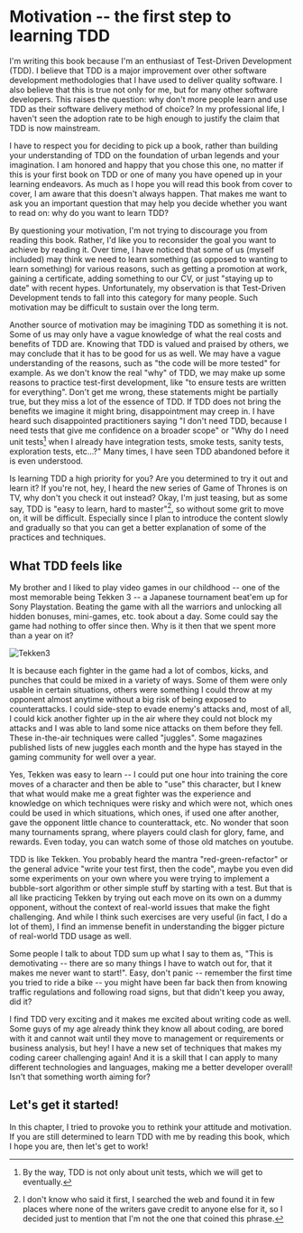 # Motivation -- the first step to learning TDD

I'm writing this book because I'm an enthusiast of Test-Driven Development (TDD). I believe that TDD is a major improvement over other software development methodologies that I have used to deliver quality software. I also believe that this is true not only for me, but for many other software developers. This raises the question: why don't more people learn and use TDD as their software delivery method of choice? In my professional life, I haven't seen the adoption rate to be high enough to justify the claim that TDD is now mainstream.

I have to respect you for deciding to pick up a book, rather than building your understanding of TDD on the foundation of urban legends and your imagination. I am honored and happy that you chose this one, no matter if this is your first book on TDD or one of many you have opened up in your learning endeavors. As much as I hope you will read this book from cover to cover, I am aware that this doesn't always happen. That makes me want to ask you an important question that may help you decide whether you want to read on: why do you want to learn TDD?

By questioning your motivation, I'm not trying to discourage you from reading this book. Rather, I'd like you to reconsider the goal you want to achieve by reading it. Over time, I have noticed that some of us (myself included) may think we need to learn something (as opposed to wanting to learn something) for various reasons, such as getting a promotion at work, gaining a certificate, adding something to our CV, or just "staying up to date" with recent hypes. Unfortunately, my observation is that Test-Driven Development tends to fall into this category for many people. Such motivation may be difficult to sustain over the long term.

Another source of motivation may be imagining TDD as something it is not. Some of us may only have a vague knowledge of what the real costs and benefits of TDD are. Knowing that TDD is valued and praised by others, we may conclude that it has to be good for us as well. We may have a vague understanding of the reasons, such as "the code will be more tested" for example. As we don't know the real "why" of TDD, we may make up some reasons to practice test-first development, like "to ensure tests are written for everything". Don't get me wrong, these statements might be partially true, but they miss a lot of the essence of TDD. If TDD does not bring the benefits we imagine it might bring, disappointment may creep in. I have heard such disappointed practitioners saying "I don't need TDD, because I need tests that give me confidence on a broader scope" or "Why do I need unit tests[^notonlyunittests] when I already have integration tests, smoke tests, sanity tests, exploration tests, etc...?" Many times, I have seen TDD abandoned before it is even understood.

Is learning TDD a high priority for you? Are you determined to try it out and learn it? If you're not, hey, I heard the new series of Game of Thrones is on TV, why don't you check it out instead? Okay, I'm just teasing, but as some say, TDD is "easy to learn, hard to master"[^easytolearn], so without some grit to move on, it will be difficult. Especially since I plan to introduce the content slowly and gradually so that you can get a better explanation of some of the practices and techniques.

What TDD feels like
------------------

My brother and I liked to play video games in our childhood -- one of the most memorable being Tekken 3 -- a Japanese tournament beat'em up for Sony Playstation. Beating the game with all the warriors and unlocking all hidden bonuses, mini-games, etc. took about a day. Some could say the game had nothing to offer since then. Why is it then that we spent more than a year on it?

![Tekken3](images/Tekken3-gray.png)

It is because each fighter in the game had a lot of combos, kicks, and punches that could be mixed in a variety of ways. Some of them were only usable in certain situations, others were something I could throw at my opponent almost anytime without a big risk of being exposed to counterattacks. I could side-step to evade enemy's attacks and, most of all, I could kick another fighter up in the air where they could not block my attacks and I was able to land some nice attacks on them before they fell. These in-the-air techniques were called "juggles". Some magazines published lists of new juggles each month and the hype has stayed in the gaming community for well over a year.

Yes, Tekken was easy to learn -- I could put one hour into training the core moves of a character and then be able to "use" this character, but I knew that what would make me a great fighter was the experience and knowledge on which techniques were risky and which were not, which ones could be used in which situations, which ones, if used one after another, gave the opponent little chance to counterattack, etc. No wonder that soon many tournaments sprang, where players could clash for glory, fame, and rewards. Even today, you can watch some of those old matches on youtube.

TDD is like Tekken. You probably heard the mantra "red-green-refactor" or the general advice "write your test first, then the code", maybe you even did some experiments on your own where you were trying to implement a bubble-sort algorithm or other simple stuff by starting with a test. But that is all like practicing Tekken by trying out each move on its own on a dummy opponent, without the context of real-world issues that make the fight challenging. And while I think such exercises are very useful (in fact, I do a lot of them), I find an immense benefit in understanding the bigger picture of real-world TDD usage as well.

Some people I talk to about TDD sum up what I say to them as, "This is demotivating -- there are so many things I have to watch out for, that it makes me never want to start!". Easy, don't panic -- remember the first time you tried to ride a bike -- you might have been far back then from knowing traffic regulations and following road signs, but that didn't keep you away, did it?  

I find TDD very exciting and it makes me excited about writing code as well. Some guys of my age already think they know all about coding, are bored with it and cannot wait until they move to management or requirements or business analysis, but hey! I have a new set of techniques that makes my coding career challenging again! And it is a skill that I can apply to many different technologies and languages, making me a better developer overall! Isn't that something worth aiming for?

## Let's get it started!

In this chapter, I tried to provoke you to rethink your attitude and motivation. If you are still determined to learn TDD with me by reading this book, which I hope you are, then let's get to work! 

[^easytolearn]: I don't know who said it first, I searched the web and found it in few places where none of the writers gave credit to anyone else for it, so I decided just to mention that I'm not the one that coined this phrase.

[^notonlyunittests]: By the way, TDD is not only about unit tests, which we will get to eventually.

